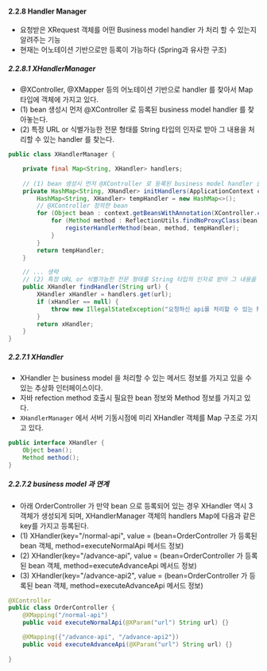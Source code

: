 #### 2.2.8 Handler Manager
- 요청받은 XRequest 객체를 어떤 Business model handler 가 처리 할 수 있는지 알려주는 기능
- 현재는 어노테이션 기반으로만 등록이 가능하다 (Spring과 유사한 구조) 

##### 2.2.8.1 XHandlerManager
- @XController, @XMapper 등의 어노테이션 기반으로 handler 를 찾아서 Map 타입에 객체에 가지고 있다.
- (1) bean 생성시 먼저 @XController 로 등록된 business model handler 를 찾아놓는다.
- (2) 특정 URL or 식별가능한 전문 형태를 String 타입의 인자로 받아 그 내용을 처리할 수 있는 handler 를 찾는다.
```java
public class XHandlerManager {

    private final Map<String, XHandler> handlers; 
    
    // (1) bean 생성시 먼저 @XController 로 등록된 business model handler 를 찾아놓는다.
    private HashMap<String, XHandler> initHandlers(ApplicationContext context) {
        HashMap<String, XHandler> tempHandler = new HashMap<>();
        // @XController 정의한 bean
        for (Object bean : context.getBeansWithAnnotation(XController.class).values()) {
            for (Method method : ReflectionUtils.findNoProxyClass(bean).getMethods()) {
                registerHandlerMethod(bean, method, tempHandler);
            }
        }
        return tempHandler;
    }

    // ... 생략
    // (2) 특정 URL or 식별가능한 전문 형태를 String 타입의 인자로 받아 그 내용을 처리할 수 있는 handler 를 찾는다.
    public XHandler findHandler(String url) {
        XHandler xHandler = handlers.get(url);
        if (xHandler == null) {
            throw new IllegalStateException("요청하신 api를 처리할 수 있는 handler가 존재하지 않습니다. url=" + url);
        }
        return xHandler;
    }
}
```

##### 2.2.7.1 XHandler
- XHandler 는 business model 을 처리할 수 있는 메서드 정보를 가지고 있을 수 있는 추상화 인터페이스이다.
- 자바 refection method 호출시 필요한 bean 정보와 Method 정보를 가지고 있다.
- `XHandlerManager` 에서 서버 기동시점에 미리 XHandler 객체를 Map 구조로 가지고 있다.

```java
public interface XHandler {
    Object bean();
    Method method();
}
```


##### 2.2.7.2 business model 과 연계
- 아래 OrderController 가 만약 bean 으로 등록되어 있는 경우 XHandler 역시 3객체가 생성되게 되며, XHandlerManager 객체의 handlers Map에 다음과 같은 key를 가지고 등록된다.
- (1) XHandler(key="/normal-api",   value = (bean=OrderController 가 등록된 bean 객체, method=executeNormalApi 메서드 정보)
- (2) XHandler(key="/advance-api",  value = (bean=OrderController 가 등록된 bean 객체, method=executeAdvanceApi 메서드 정보)
- (3) XHandler(key="/advance-api2", value = (bean=OrderController 가 등록된 bean 객체, method=executeAdvanceApi 메서드 정보)
```java
@XController
public class OrderController {
    @XMapping("/normal-api")
    public void executeNormalApi(@XParam("url") String url) {}

    @XMapping({"/advance-api", "/advance-api2"})
    public void executeAdvanceApi(@XParam("url") String url) {}
    
}
```